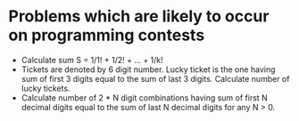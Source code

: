 # Problems which are likely to occur on programming contests

- Calculate sum S = 1/1! + 1/2! + ... + 1/k!
- Tickets are denoted by 6 digit number. Lucky ticket is the one having sum of first 3 digits equal to the sum of last 3 digits. Calculate number of lucky tickets.
- Calculate number of 2 * N digit combinations having sum of first N decimal digits equal to the sum of last N decimal digits for any N > 0.
